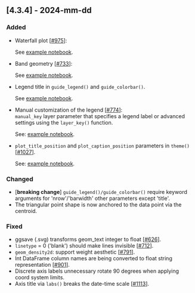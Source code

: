 ## [4.3.4] - 2024-mm-dd

### Added
- Waterfall plot [[#975](https://github.com/JetBrains/lets-plot/issues/975)]:

  See [example notebook](https://nbviewer.org/github/JetBrains/lets-plot/blob/master/docs/f-24e/waterfall_plot.ipynb).

- Band geometry [[#733](https://github.com/JetBrains/lets-plot/issues/733)]:

  See [example notebook](https://nbviewer.org/github/JetBrains/lets-plot/blob/master/docs/f-24e/geom_band.ipynb).

- Legend title in `guide_legend()` and `guide_colorbar()`.

  See [example notebook](https://nbviewer.org/github/JetBrains/lets-plot/blob/master/docs/f-24e/legend_title.ipynb).

- Manual customization of the legend [[#774](https://github.com/JetBrains/lets-plot/issues/774)]:<br/>
  `manual_key` layer parameter that specifies a legend label or advanced settings using the `layer_key()` function.

  See: [example notebook](https://nbviewer.org/github/JetBrains/lets-plot/blob/master/docs/f-24e/manual_legend.ipynb).

- `plot_title_position` and `plot_caption_position` parameters in `theme()` [[#1027](https://github.com/JetBrains/lets-plot/issues/1027)].

  See: [example notebook](https://nbviewer.org/github/JetBrains/lets-plot/blob/master/docs/f-24e/theme_plot_title_position.ipynb).



### Changed
- [**breaking change**] `guide_legend()/guide_colorbar()` require keyword arguments for 'nrow'/'barwidth' other parameters except 'title'.
- The triangular point shape is now anchored to the data point via the centroid.
 
### Fixed
- ggsave (.svg) transforms geom_text integer to float [[#626](https://github.com/JetBrains/lets-plot/issues/626)].
- `linetype` = 0 ('blank') should make lines invisible [[#712](https://github.com/JetBrains/lets-plot/issues/712)].
- `geom_density2d`: support weight aesthetic [[#791](https://github.com/JetBrains/lets-plot/issues/791)].
- Int DataFrame column names are being converted to float string representation [[#901](https://github.com/JetBrains/lets-plot/issues/901)].
- Discrete axis labels unnecessary rotate 90 degrees when applying coord system limits.
- Axis title via `labs()` breaks the date-time scale [[#1113](https://github.com/JetBrains/lets-plot/issues/1113)].
